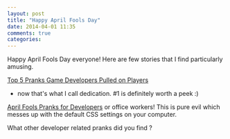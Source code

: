 ```yaml
---
layout: post
title: "Happy April Fools Day"
date: 2014-04-01 11:35
comments: true
categories: 
---
```


Happy April Fools Day everyone! Here are few stories that I find particularly
amusing.


[Top 5 Pranks Game Developers Pulled on Players](http://thisisanothercastle.com/2014/03/26/april-fools-top-5-pranks-game-developers-pulled-on-players/)
- now that's what I call dedication. #1 is definitely worth a peek :)

[April Fools Pranks for Developers](http://signaltower.co/april-fools-pranks-for-developers/) or
office workers! This is pure evil which messes up with the default CSS settings
on your computer. 


What other developer related pranks did you find ?
